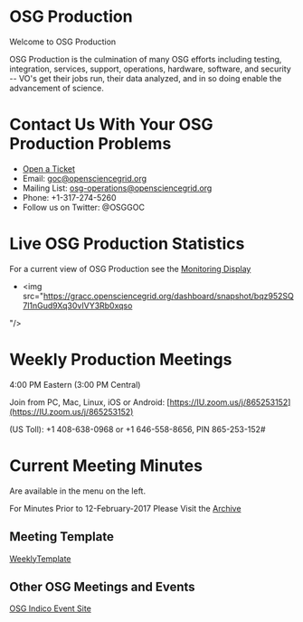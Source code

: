 # OSG Production

Welcome to OSG Production 

OSG Production is the culmination of many OSG efforts including testing, integration, services, support, operations, hardware, software, and security -- VO's get their jobs run, their data analyzed, and in so doing enable the advancement of science.

# Contact Us With Your OSG Production Problems

   * [Open a Ticket](http://ticket.grid.iu.edu/submit)
   * Email: goc@opensciencegrid.org
   * Mailing List: osg-operations@opensciencegrid.org
   * Phone: +1-317-274-5260
   * Follow us on Twitter: @OSGGOC
   
# Live OSG Production Statistics

For a current view of OSG Production see the [Monitoring Display](http://display.grid.iu.edu/)
   * <img src="https://gracc.opensciencegrid.org/dashboard/snapshot/bqz952SQ7l1nGud9Xq30vIVY3Rb0xqso

"/>

# Weekly Production Meetings

4:00 PM Eastern (3:00 PM Central)

Join from PC, Mac, Linux, iOS or Android: [https://IU.zoom.us/j/865253152](https://IU.zoom.us/j/865253152)

(US Toll): +1 408-638-0968 or +1 646-558-8656, PIN 865-253-152#

# Current Meeting Minutes

Are available in the menu on the left. 

For Minutes Prior to 12-February-2017 Please Visit the [Archive](https://twiki.grid.iu.edu/bin/view/Production/WeeklyProductionMeetings)

## Meeting Template

[WeeklyTemplate](WeeklyTemplate)

## Other OSG Meetings and Events

[OSG Indico Event Site](https://indico.fnal.gov/categoryDisplay.py?categId=86)

